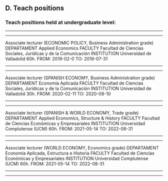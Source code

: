 ##  D. Teach positions

### Teach positions held at undergraduate level:

-----------------------------------------------------------------------------------------------------
-----------------------------------------------------------------------------------------------------

Associate lecturer (ECONOMIC POLICY, Business Administration grade)
DEPARTAMENT Applied Economics
FACULTY Facultad de Ciencias Sociales, Jurídicas y de la Comunicación
INSTITUTION Universidad de Valladolid
60h. FROM: 2019-02-0 TO: 2019-07-31

-----------------------------------------------------------------------------------------------------
-----------------------------------------------------------------------------------------------------

Associate lecturer (SPANISH ECONOMY, Business Administration grade)
DEPARTAMENT Economía Aplicada
FACULTY Facultad de Ciencias Sociales, Jurídicas y de la Comunicación
INSTITUTION Universidad de Valladolid
30h. FROM: 2020-02-11 TO: 2020-08-10

-----------------------------------------------------------------------------------------------------
-----------------------------------------------------------------------------------------------------

Associate lecturer (SPANISH & WORLD ECONOMY, Trade grade)
DEPARTAMENT Applied Economics, Structure & History
FACULTY Facultad de Ciencias Económicas y Empresariales
INSTITUTION Universidad Complutense (UCM)
60h. FROM: 2021-05-14 TO: 2022-08-31

-----------------------------------------------------------------------------------------------------
-----------------------------------------------------------------------------------------------------


Associate lecturer (WORLD ECONOMY, Economics grade)
DEPARTAMENT Economía Aplicada, Estructura e Historia
FACULTY Facultad de Ciencias Económicas y Empresariales
INSTITUTION Universidad Complutense (UCM)
60h. FROM: 2021-05-14 TO: 2022-08-31

-----------------------------------------------------------------------------------------------------
-----------------------------------------------------------------------------------------------------
